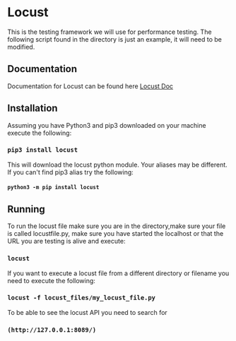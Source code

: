 # Locust

This is the testing framework we will use for performance testing. The following script found in the directory is just an example, it will need to be modified.  

## Documentation

Documentation for Locust can be found here [Locust Doc](https://docs.locust.io/en/stable/)

## Installation

Assuming you have Python3 and pip3 downloaded on your machine execute the following:

### `pip3 install locust`

This will download the locust python module. Your aliases may be different. If you can't find pip3 alias try the following:
#### `python3 -m pip install locust`

## Running

To run the locust file make sure you are in the directory,make sure your file is called locustfile.py, make sure you have started the localhost or that the URL you are testing is alive and execute:
### `locust`

If you want to execute a locust file from a different directory or filename you need to execute the following:
### `locust -f locust_files/my_locust_file.py`

To be able to see the locust API you need to search for
### `(http://127.0.0.1:8089/)`

